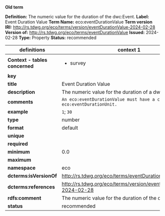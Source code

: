**Old term**

**Definition:** The numeric value for the duration of the dwc:Event.
**Label:** Event Duration Value
**Term Name:** eco:eventDurationValue
**Term version IRI:** http://rs.tdwg.org/eco/terms/version/eventDurationValue-2024-02-28
**Version of:** http://rs.tdwg.org/eco/terms/eventDurationValue
**Issued:** 2024-02-28
**Type:** Property
**Status:** recommended


| definitions | context 1 |
|-|-|
| **Context - tables concerned** | <ul><li>survey</li></ul> |
| **key** |  |
| **title** | Event Duration Value |
| **description** | The numeric value for the duration of a dwc:Event. |
| **comments** | `An eco:eventDurationValue must have a corresponding eco:eventDurationUnit.` |
| **example** | `1`; `30` |
| **type** | number |
| **format** | default |
| **unique** |  |
| **required** |  |
| **minimum** | 0.0 |
| **maximum** |  |
| **namespace** | eco |
| **dcterms:isVersionOf** | http://rs.tdwg.org/eco/terms/eventDurationValue |
| **dcterms:references** | http://rs.tdwg.org/eco/terms/version/eventDurationValue-2024-02-28 |
| **rdfs:comment** | The numeric value for the duration of the dwc:Event. |
| **status** | recommended |
